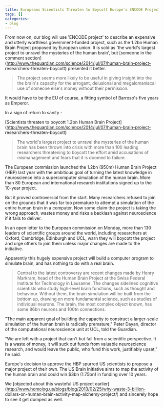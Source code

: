 ```yaml
---
title: Europeans Scientists Threaten to Boycott Europe's ENCODE Project
tags: []
categories:
- blog
---
```

From now on, our blog will use 'ENCODE project' to describe an expensive and
utterly worthless government-funded project, such as the 1.2bn Human Brain
Project proposed by European union. It is sold as 'the world's largest project
to unravel the mysteries of the human brain', but [someone in the comment
section](http://www.theguardian.com/science/2014/jul/07/human-brain-project-
researchers-threaten-boycott) presented it better.
<!--more-->

> The project seems more likely to be useful in giving insight into the the
brain's capacity for the arrogant, delusional and megalomaniacal use of
someone else's money without their permission.

It would have to be the EU of course, a fitting symbol of Barroso's five years
as Emperor.

In a sign of return to sanity -

[Scientists threaten to boycott 1.2bn Human Brain
Project](http://www.theguardian.com/science/2014/jul/07/human-brain-project-
researchers-threaten-boycott)

> The world's largest project to unravel the mysteries of the human brain has
been thrown into crisis with more than 100 leading researchers threatening to
boycott the effort amid accusations of mismanagement and fears that it is
doomed to failure.

The European commission launched the 1.2bn (950m) Human Brain Project (HBP)
last year with the ambitious goal of turning the latest knowledge in
neuroscience into a supercomputer simulation of the human brain. More than 80
European and international research institutions signed up to the 10-year
project.

But it proved controversial from the start. Many researchers refused to join
on the grounds that it was far too premature to attempt a simulation of the
entire human brain in a computer. Now some claim the project is taking the
wrong approach, wastes money and risks a backlash against neuroscience if it
fails to deliver.

In an open letter to the European commission on Monday, more than 130 leaders
of scientific groups around the world, including researchers at Oxford,
Cambridge, Edinburgh and UCL, warn they will boycott the project and urge
others to join them unless major changes are made to the initiative.

Apparently this hugely expensive project will build a computer program to
simulate brain, and has nothing to do with a real brain.

> Central to the latest controversy are recent changes made by Henry Markram,
head of the Human Brain Project at the Swiss Federal Institute for Technology
in Lausanne. The changes sidelined cognitive scientists who study high-level
brain functions, such as thought and behaviour. Without them, the brain
simulation will be built from the bottom up, drawing on more fundamental
science, such as studies of individual neurons. The brain, the most complex
object known, has some 86bn neurons and 100tn connections.

"The main apparent goal of building the capacity to construct a larger-scale
simulation of the human brain is radically premature," Peter Dayan, director
of the computational neuroscience unit at UCL, told the Guardian.

"We are left with a project that can't but fail from a scientific perspective.
It is a waste of money, it will suck out funds from valuable neuroscience
research, and would leave the public, who fund this work, justifiably upset,"
he said.

Europe's decision to approve the HBP spurred US scientists to propose a major
project of their own. The US Brain Initiative aims to map the activity of the
human brain and could win $3bn (1.75bn) in funding over 10 years.

We [objected about this wasteful US project
earlier](http://www.homolog.us/blogs/blog/2013/02/25/why-waste-3-billion-
dollars-on-human-brain-activity-map-alchemy-project/) and sincerely hope to
see it get dumped as well.


